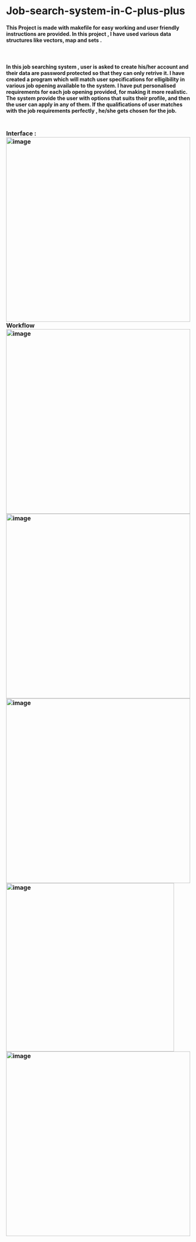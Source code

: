 # Job-search-system-in-C-plus-plus <br>
<h4>
This Project is made with makefile for easy working and user friendly instructions are provided.
In this project , I have used various data structures like vectors, map and sets .</h4>
<br>
<h4> In this job searching system , user is asked to create his/her account and their data are password protected so that they can only retrive it.
 I have created a program which will match user specifications  for elligibility in various job opening available to the system.
 I have put personalised requirements for each job opening provided, for making it more realistic.
 <br>
 The system  provide the user with options that suits their profile, and then the user can apply in any of them.
 If the qualifications of user matches with the job requirements perfectly , he/she gets chosen for the job.
 <br>
 <h3>
   <br> Interface :
  <br><img width="500" alt="image" src="https://github.com/ankitaanand28/Job-search-system-in-C-plus-plus/assets/95133586/129dd477-2bf2-4990-b774-ad983c3c3ce3">
<br>
  <b> Workflow</b> <br>
 
 <img width="500" alt="image" src="https://github.com/ankitaanand28/Job-search-system-in-C-plus-plus/assets/95133586/b6cc090f-c15d-4def-81fd-c5dfc8c7359a">
 <br>
 
<img width="500" alt="image" src="https://github.com/ankitaanand28/Job-search-system-in-C-plus-plus/assets/95133586/136ddd68-78ed-46e1-b9a2-de498506c900">
 <br>
<img width="500" alt="image" src="https://github.com/ankitaanand28/Job-search-system-in-C-plus-plus/assets/95133586/58f850d2-98af-4d41-baa7-853e10c66316">
<br>
 <img width="456" alt="image" src="https://github.com/ankitaanand28/Job-search-system-in-C-plus-plus/assets/95133586/cce1de65-9406-485f-8e52-d640ab3a82d9">
<br>
  <img width="500" alt="image" src="https://github.com/ankitaanand28/Job-search-system-in-C-plus-plus/assets/95133586/d7d7b66d-ea68-4890-971c-ac1a7a7e2358">

